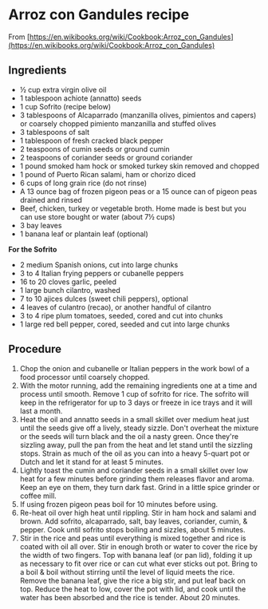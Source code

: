 # Arroz con Gandules recipe

From [https://en.wikibooks.org/wiki/Cookbook:Arroz_con_Gandules](https://en.wikibooks.org/wiki/Cookbook:Arroz_con_Gandules)

## Ingredients
* ½ cup extra virgin olive oil
* 1 tablespoon achiote (annatto) seeds
* 1 cup Sofrito (recipe below)
* 3 tablespoons of Alcaparrado (manzanilla olives, pimientos and capers) or coarsely chopped pimiento manzanilla and stuffed olives
* 3 tablespoons of salt
* 1 tablespoon of fresh cracked black pepper
* 2 teaspoons of cumin seeds or ground cumin
* 2 teaspoons of coriander seeds or ground coriander
* 1 pound smoked ham hock or smoked turkey skin removed and chopped
* 1 pound of Puerto Rican salami, ham or chorizo diced
* 6 cups of long grain rice (do not rinse)
* A 13 ounce bag of frozen pigeon peas or a 15 ounce can of pigeon peas drained and rinsed
* Beef, chicken, turkey or vegetable broth. Home made is best but you can use store bought or water (about 7½ cups)
* 3 bay leaves
* 1 banana leaf or plantain leaf (optional)

**For the Sofrito**

* 2 medium Spanish onions, cut into large chunks
* 3 to 4 Italian frying peppers or cubanelle peppers
* 16 to 20 cloves garlic, peeled
* 1 large bunch cilantro, washed
* 7 to 10 ajices dulces (sweet chili peppers), optional
* 4 leaves of culantro (recao), or another handful of cilantro
* 3 to 4 ripe plum tomatoes, seeded, cored and cut into chunks
* 1 large red bell pepper, cored, seeded and cut into large chunks

## Procedure
1. Chop the onion and cubanelle or Italian peppers in the work bowl of a food processor until coarsely chopped.
2. With the motor running, add the remaining ingredients one at a time and process until smooth. Remove 1 cup of sofrito for rice. The sofrito will keep in the refrigerator for up to 3 days or freeze in ice trays and it will last a month.
3. Heat the oil and annatto seeds in a small skillet over medium heat just until the seeds give off a lively, steady sizzle. Don't overheat the mixture or the seeds will turn black and the oil a nasty green. Once they're sizzling away, pull the pan from the heat and let stand until the sizzling stops. Strain as much of the oil as you can into a heavy 5-quart pot or Dutch and let it stand for at least 5 minutes.
4. Lightly toast the cumin and coriander seeds in a small skillet over low heat for a few minutes before grinding them releases flavor and aroma. Keep an eye on them, they turn dark fast. Grind in a little spice grinder or coffee mill.
5. If using frozen pigeon peas boil for 10 minutes before using.
6. Re-heat oil over high heat until rippling. Stir in ham hock and salami and brown. Add sofrito, alcaparrado, salt, bay leaves, coriander, cumin, & pepper. Cook until sofrito stops boiling and sizzles, about 5 minutes.
7. Stir in the rice and peas until everything is mixed together and rice is coated with oil all over. Stir in enough broth or water to cover the rice by the width of two fingers. Top with banana leaf (or pan lid), folding it up as necessary to fit over rice or can cut what ever sticks out pot. Bring to a boil & boil without stirring until the level of liquid meets the rice. Remove the banana leaf, give the rice a big stir, and put leaf back on top. Reduce the heat to low, cover the pot with lid, and cook until the water has been absorbed and the rice is tender. About 20 minutes.
